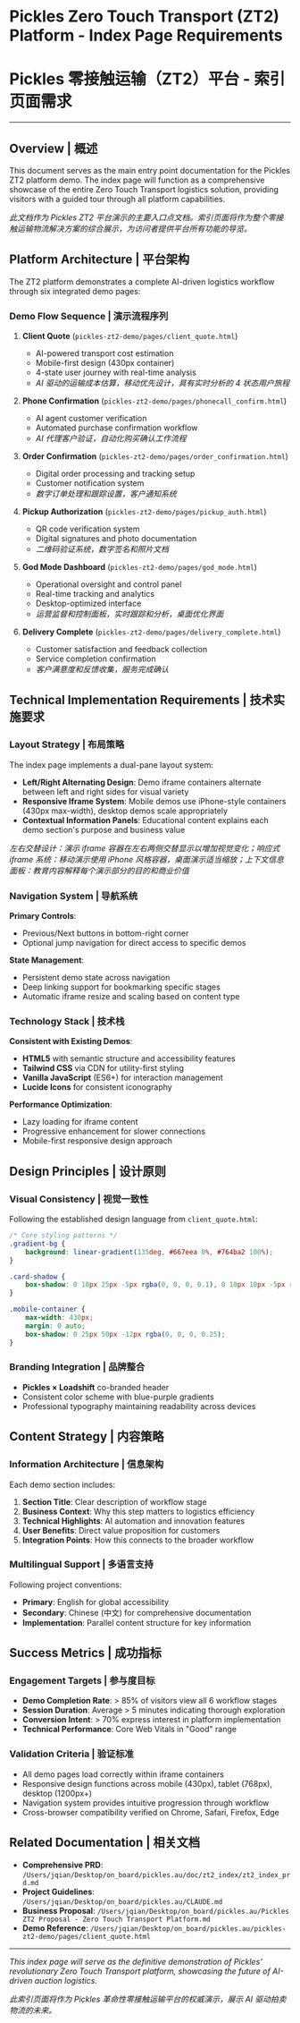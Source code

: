 # Pickles Zero Touch Transport (ZT2) Platform - Index Page Requirements
# Pickles 零接触运输（ZT2）平台 - 索引页面需求

---

## Overview | 概述

This document serves as the main entry point documentation for the Pickles ZT2 platform demo. The index page will function as a comprehensive showcase of the entire Zero Touch Transport logistics solution, providing visitors with a guided tour through all platform capabilities.

*此文档作为 Pickles ZT2 平台演示的主要入口点文档。索引页面将作为整个零接触运输物流解决方案的综合展示，为访问者提供平台所有功能的导览。*

## Platform Architecture | 平台架构

The ZT2 platform demonstrates a complete AI-driven logistics workflow through six integrated demo pages:

### Demo Flow Sequence | 演示流程序列

1. **Client Quote** (`pickles-zt2-demo/pages/client_quote.html`)
   - AI-powered transport cost estimation
   - Mobile-first design (430px container)
   - 4-state user journey with real-time analysis
   - *AI 驱动的运输成本估算，移动优先设计，具有实时分析的 4 状态用户旅程*

2. **Phone Confirmation** (`pickles-zt2-demo/pages/phonecall_confirm.html`) 
   - AI agent customer verification
   - Automated purchase confirmation workflow
   - *AI 代理客户验证，自动化购买确认工作流程*

3. **Order Confirmation** (`pickles-zt2-demo/pages/order_confirmation.html`)
   - Digital order processing and tracking setup
   - Customer notification system
   - *数字订单处理和跟踪设置，客户通知系统*

4. **Pickup Authorization** (`pickles-zt2-demo/pages/pickup_auth.html`)
   - QR code verification system
   - Digital signatures and photo documentation
   - *二维码验证系统，数字签名和照片文档*

5. **God Mode Dashboard** (`pickles-zt2-demo/pages/god_mode.html`)
   - Operational oversight and control panel
   - Real-time tracking and analytics
   - Desktop-optimized interface
   - *运营监督和控制面板，实时跟踪和分析，桌面优化界面*

6. **Delivery Complete** (`pickles-zt2-demo/pages/delivery_complete.html`)
   - Customer satisfaction and feedback collection
   - Service completion confirmation
   - *客户满意度和反馈收集，服务完成确认*

## Technical Implementation Requirements | 技术实施要求

### Layout Strategy | 布局策略

The index page implements a dual-pane layout system:

- **Left/Right Alternating Design**: Demo iframe containers alternate between left and right sides for visual variety
- **Responsive Iframe System**: Mobile demos use iPhone-style containers (430px max-width), desktop demos scale appropriately
- **Contextual Information Panels**: Educational content explains each demo section's purpose and business value

*左右交替设计：演示 iframe 容器在左右两侧交替显示以增加视觉变化；响应式 iframe 系统：移动演示使用 iPhone 风格容器，桌面演示适当缩放；上下文信息面板：教育内容解释每个演示部分的目的和商业价值*

### Navigation System | 导航系统

**Primary Controls**:
- Previous/Next buttons in bottom-right corner
- Optional jump navigation for direct access to specific demos

**State Management**:
- Persistent demo state across navigation
- Deep linking support for bookmarking specific stages
- Automatic iframe resize and scaling based on content type

### Technology Stack | 技术栈

**Consistent with Existing Demos**:
- **HTML5** with semantic structure and accessibility features
- **Tailwind CSS** via CDN for utility-first styling
- **Vanilla JavaScript** (ES6+) for interaction management
- **Lucide Icons** for consistent iconography

**Performance Optimization**:
- Lazy loading for iframe content
- Progressive enhancement for slower connections
- Mobile-first responsive design approach

## Design Principles | 设计原则

### Visual Consistency | 视觉一致性

Following the established design language from `client_quote.html`:

```css
/* Core styling patterns */
.gradient-bg {
    background: linear-gradient(135deg, #667eea 0%, #764ba2 100%);
}

.card-shadow {
    box-shadow: 0 10px 25px -5px rgba(0, 0, 0, 0.1), 0 10px 10px -5px rgba(0, 0, 0, 0.04);
}

.mobile-container {
    max-width: 430px;
    margin: 0 auto;
    box-shadow: 0 25px 50px -12px rgba(0, 0, 0, 0.25);
}
```

### Branding Integration | 品牌整合

- **Pickles × Loadshift** co-branded header
- Consistent color scheme with blue-purple gradients
- Professional typography maintaining readability across devices

## Content Strategy | 内容策略

### Information Architecture | 信息架构

Each demo section includes:

1. **Section Title**: Clear description of workflow stage
2. **Business Context**: Why this step matters to logistics efficiency  
3. **Technical Highlights**: AI automation and innovation features
4. **User Benefits**: Direct value proposition for customers
5. **Integration Points**: How this connects to the broader workflow

### Multilingual Support | 多语言支持

Following project conventions:
- **Primary**: English for global accessibility
- **Secondary**: Chinese (中文) for comprehensive documentation
- **Implementation**: Parallel content structure for key information

## Success Metrics | 成功指标

### Engagement Targets | 参与度目标

- **Demo Completion Rate**: > 85% of visitors view all 6 workflow stages
- **Session Duration**: Average > 5 minutes indicating thorough exploration
- **Conversion Intent**: > 70% express interest in platform implementation
- **Technical Performance**: Core Web Vitals in "Good" range

### Validation Criteria | 验证标准

- All demo pages load correctly within iframe containers
- Responsive design functions across mobile (430px), tablet (768px), desktop (1200px+)
- Navigation system provides intuitive progression through workflow
- Cross-browser compatibility verified on Chrome, Safari, Firefox, Edge


## Related Documentation | 相关文档

- **Comprehensive PRD**: `/Users/jqian/Desktop/on_board/pickles.au/doc/zt2_index/zt2_index_prd.md`
- **Project Guidelines**: `/Users/jqian/Desktop/on_board/pickles.au/CLAUDE.md`  
- **Business Proposal**: `/Users/jqian/Desktop/on_board/pickles.au/Pickles ZT2 Proposal - Zero Touch Transport Platform.md`
- **Demo Reference**: `/Users/jqian/Desktop/on_board/pickles.au/pickles-zt2-demo/pages/client_quote.html`

---

*This index page will serve as the definitive demonstration of Pickles' revolutionary Zero Touch Transport platform, showcasing the future of AI-driven auction logistics.*

*此索引页面将作为 Pickles 革命性零接触运输平台的权威演示，展示 AI 驱动拍卖物流的未来。*